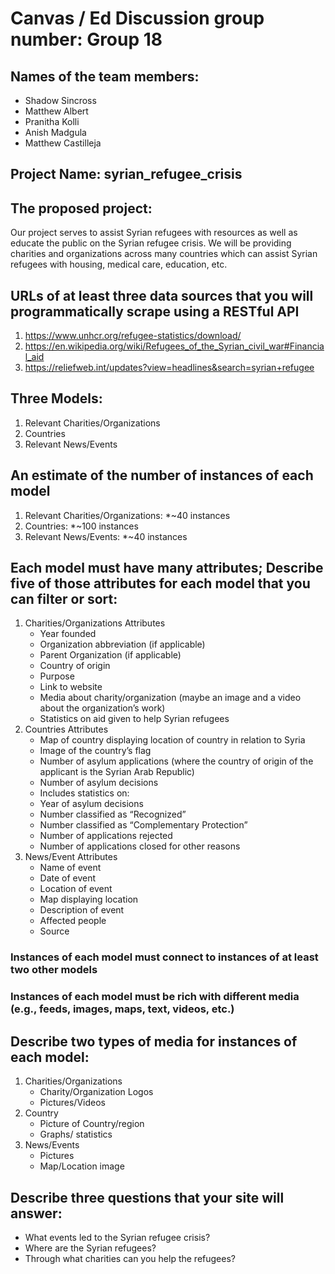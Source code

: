 

# Canvas / Ed Discussion group number: Group 18
## Names of the team members:

* Shadow Sincross
* Matthew Albert
* Pranitha Kolli
* Anish Madgula
* Matthew Castilleja

## Project Name: syrian_refugee_crisis

## The proposed project:
Our project serves to assist Syrian refugees with resources as well as educate the public on the Syrian refugee crisis. We will be providing charities and organizations across many countries which can assist Syrian refugees with housing, medical care, education, etc. 

## URLs of at least three data sources that you will programmatically scrape using a RESTful API 
1. https://www.unhcr.org/refugee-statistics/download/
1. https://en.wikipedia.org/wiki/Refugees_of_the_Syrian_civil_war#Financial_aid
1. https://reliefweb.int/updates?view=headlines&search=syrian+refugee

## Three Models:
1. Relevant Charities/Organizations
1. Countries 
1. Relevant News/Events

## An estimate of the number of instances of each model
1. Relevant Charities/Organizations: *~40 instances
1. Countries: *~100 instances
1. Relevant News/Events: *~40 instances 

## Each model must have many attributes; Describe five of those attributes for each model that you can filter or sort:
1. Charities/Organizations Attributes
    * Year founded
    * Organization abbreviation (if applicable)
    * Parent Organization (if applicable)
    * Country of origin
    * Purpose
    * Link to website
    * Media about charity/organization (maybe an image and a video about the organization’s work)
    * Statistics on aid given to help Syrian refugees
1. Countries Attributes
    * Map of country displaying location of country in relation to Syria
    * Image of the country’s flag
    * Number of asylum applications (where the country of origin of the applicant is the Syrian Arab Republic)
    * Number of asylum decisions
    * Includes statistics on:
    * Year of asylum decisions
    * Number classified as “Recognized”
    * Number classified as “Complementary Protection”
    * Number of applications rejected
    * Number of applications closed for other reasons
1. News/Event Attributes
    * Name of event
    * Date of event
    * Location of event
    * Map displaying location
    * Description of event
    * Affected people
    * Source

### Instances of each model must connect to instances of at least two other models
### Instances of each model must be rich with different media (e.g., feeds, images, maps, text, videos, etc.)

## Describe two types of media for instances of each model:
1. Charities/Organizations
    * Charity/Organization Logos 
    * Pictures/Videos
1. Country 
    * Picture of Country/region 
    * Graphs/ statistics 
1. News/Events 
    * Pictures
    * Map/Location image

## Describe three questions that your site will answer:
* What events led to the Syrian refugee crisis?
* Where are the Syrian refugees?
* Through what charities can you help the refugees?
